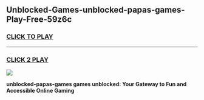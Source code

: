 
## Unblocked-Games-unblocked-papas-games-Play-Free-59z6c
<h3>
<a href="https://premium76.site?title=unblocked-papas-games&ref=17A">CLICK TO PLAY</a></h3>
<hr>

<h3>
<a href="https://premium76.site?title=unblocked-papas-games&ref=17A">CLICK 2 PLAY</a>
  
</h3>

<a href="https://premium76.site?title=unblocked-papas-games&ref=17A"><img src="https://clearcache.store/games.png"></a>


**unblocked-papas-games games unblocked: Your Gateway to Fun and Accessible Online Gaming**
